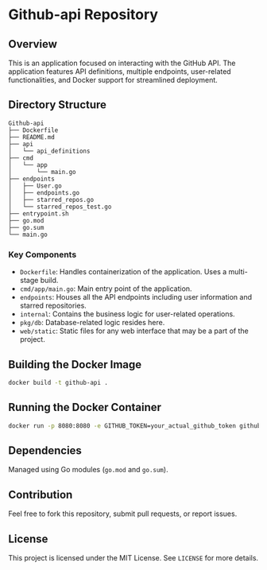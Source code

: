 # Github-api Repository

## Overview

This is an application focused on interacting with the GitHub API. The application features API definitions, multiple endpoints, user-related functionalities, and Docker support for streamlined deployment.

## Directory Structure

```plaintext
Github-api
├── Dockerfile
├── README.md
├── api
│   └── api_definitions
├── cmd
│   └── app
│       └── main.go
├── endpoints
│   ├── User.go
│   ├── endpoints.go
│   ├── starred_repos.go
│   └── starred_repos_test.go
├── entrypoint.sh
├── go.mod
├── go.sum
└── main.go
```

### Key Components

- `Dockerfile`: Handles containerization of the application. Uses a multi-stage build.
- `cmd/app/main.go`: Main entry point of the application.
- `endpoints`: Houses all the API endpoints including user information and starred repositories.
- `internal`: Contains the business logic for user-related operations.
- `pkg/db`: Database-related logic resides here.
- `web/static`: Static files for any web interface that may be a part of the project.

## Building the Docker Image

```bash
docker build -t github-api .
```

## Running the Docker Container

```bash
docker run -p 8080:8080 -e GITHUB_TOKEN=your_actual_github_token github-api
```

## Dependencies

Managed using Go modules (`go.mod` and `go.sum`).

## Contribution

Feel free to fork this repository, submit pull requests, or report issues.

## License

This project is licensed under the MIT License. See `LICENSE` for more details.
